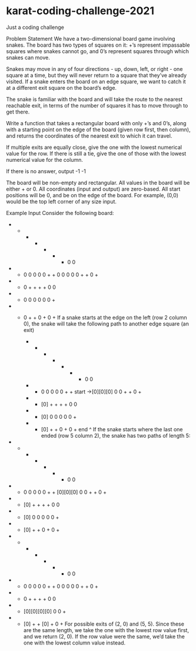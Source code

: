 # karat-coding-challenge-2021

<div>
Just a coding challenge

Problem Statement
We have a two-dimensional board game involving snakes. The board has two types of squares on it: +’s represent impassable squares where snakes cannot go, and 0’s represent squares through which snakes can move.

Snakes may move in any of four directions - up, down, left, or right - one square at a time, but they will never return to a square that they’ve already visited. If a snake enters the board on an edge square, we want to catch it at a different exit square on the board’s edge.

The snake is familiar with the board and will take the route to the nearest reachable exit, in terms of the number of squares it has to move through to get there.

Write a function that takes a rectangular board with only +’s and 0’s, along with a starting point on the edge of the board (given row first, then column), and returns the coordinates of the nearest exit to which it can travel.

If multiple exits are equally close, give the one with the lowest numerical value for the row. If there is still a tie, give the one of those with the lowest numerical value for the column.

If there is no answer, output -1 -1

The board will be non-empty and rectangular. All values in the board will be either + or 0. All coordinates (input and output) are zero-based. All start positions will be 0, and be on the edge of the board. For example, (0,0) would be the top left corner of any size input.

Example Input
Consider the following board:

  +  +  +  +  +  +  +  0  0
  +  +  0  0  0  0  0  +  +
  0  0  0  0  0  +  +  0  +
  +  +  0  +  +  +  +  0  0
  +  +  0  0  0  0  0  0  +
  +  +  0  +  +  0  +  0  +
If a snake starts at the edge on the left (row 2 column 0), the snake will take the following path to another edge square (an exit)

         +  +  +  +  +  +  +  0  0
         +  +  0  0  0  0  0  +  +
start ->[0][0][0] 0  0  +  +  0  +
         +  + [0] +  +  +  +  0  0
         +  + [0] 0  0  0  0  0  +
         +  + [0] +  +  0  +  0  +
          end  ^
If the snake starts where the last one ended (row 5 column 2), the snake has two paths of length 5:

  +  +  +  +  +  +  +  0  0
  +  +  0  0  0  0  0  +  +
 [0][0][0] 0  0  +  +  0  +
  +  + [0] +  +  +  +  0  0
  +  + [0] 0  0  0  0  0  +
  +  + [0] +  +  0  +  0  +

  +  +  +  +  +  +  +  0  0
  +  +  0  0  0  0  0  +  +
  0  0  0  0  0  +  +  0  +
  +  +  0  +  +  +  +  0  0
  +  + [0][0][0][0] 0  0  +
  +  + [0] +  + [0] +  0  +
For possible exits of (2, 0) and (5, 5). Since these are the same length, we take the one with the lowest row value first, and we return (2, 0). If the row value were the same, we’d take the one with the lowest column value instead.

</div>
